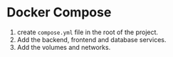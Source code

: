 # Docker Compose

1. create `compose.yml` file in the root of the project.
2. Add the backend, frontend and database services.
3. Add the volumes and networks.